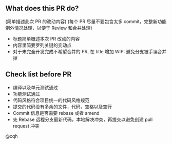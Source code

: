 ## What does this PR do?

(简单描述此次 PR 的改动内容)
(每个 PR 尽量不要包含太多 commit，完整新功能例外情况处理，以便于 Review 和合并处理）

- 标题简单概述本次 PR 改动的内容
- 内容里简要罗列关键的变动点
- 对于未完全开发完成不希望合并的 PR, 在 title 增加 WIP: 避免分支被手误合并掉

## Check list before PR

- 编译以及单元测试通过
- 功能测试通过
- 代码风格符合项目统一的代码风格规范
- 提交的代码没有多余的文件，代码，空格以及空行
- Commit 信息是否需要 rebase 或者 amend
- 先 Rebase 远程分支最新代码，本地解决冲突，再提交以避免创建 pull request 冲突

@cqh
